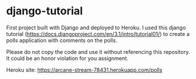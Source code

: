 # django-tutorial
First project built with Django and deployed to Heroku. I used this django tutorial (https://docs.djangoproject.com/en/3.1/intro/tutorial01/) to create a polls application 
with comments on the polls. 

Please do not copy the code and use it without referencing this repository. It could be an honor violation for you assignment.

Heroku site: https://arcane-stream-78431.herokuapp.com/polls
